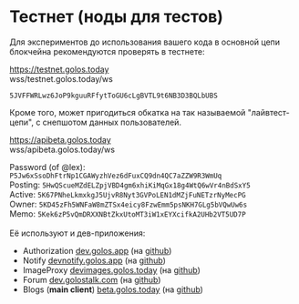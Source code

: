 # Тестнет (ноды для тестов)

Для экспериментов до использования вашего кода в основной цепи блокчейна рекомендуются проверять в тестнете:

https://testnet.golos.today\
wss/testnet.golos.today/ws

`5JVFFWRLwz6JoP9kguuRFfytToGU6cLgBVTL9t6NB3D3BQLbUBS`

Кроме того, может пригодиться обкатка на так называемой "лайвтест-цепи", с снепшотом данных пользователей.

https://apibeta.golos.today\
wss/apibeta.golos.today/ws

Password (of @lex): `P5Jw6xSsoDhFtrNp1CGAWyzhVez6dFuxCQ9dn4QC7aZZW9R3WmUq` \
Posting: `5HwQScueMZdELZpjVBD4gm6xhiKiMqGx18g4WtQ6wVr4nBdSxY5` \
Active: `5K67PNheLkmxkgJ5UjvR8Nyt3GVPoLEN1dMZjFuNETzrNyMecPG` \
Owner: `5KD45zFh5WNFaW8mZTSx4eicy8FzwEmm5psNKH7GLg5bVQwUw6s` \
Memo: `5Kek6zP5vQmDRXXNBtZkxUtoMT3iW1xEYXcifkA2UHb2VT5UD7P`\
\
Её используют и дев-приложения:

* Authorization [dev.golos.app](https://dev.golos.app) (на [github](https://github.com/golos-blockchain/ui-auth/tree/dev))
* Notify [devnotify.golos.app](https://devnotify.golos.app) (на [github](https://github.com/golos-blockchain/notify/tree/dev))
* ImageProxy [devimages.golos.today](https://devimages.golos.today/) (на [github](https://github.com/golos-blockchain/imageproxy/tree/dev))
* Forum [dev.golostalk.com](https://dev.golostalk.com) (на [github](https://github.com/golos-blockchain/ui-forums/tree/dev))
* Blogs (**main client**) [beta.golos.today](https://beta.golos.today) (на [github](https://github.com/golos-blockchain/ui-blogs/tree/beta))
